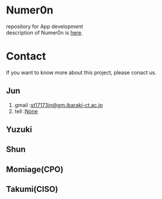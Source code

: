 # Numer0n
 repository for App development  
description of Numer0n is [here](https://ja.wikipedia.org/wiki/Numer0n).  

# Contact
  If you want to know more about this project, please conact us.  
  ## Jun
  1. gmail :[st17173jn@gm.ibaraki-ct.ac.jp](st17173jn@gm.ibaraki-ct.ac.jp)  
  2. tell :[None](https://clipkosen.herokuapp.com/comment/)  
  
  ## Yuzuki
  ## Shun
  ## Momiage(CPO)
  ## Takumi(CISO)
